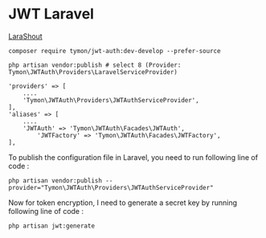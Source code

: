 # JWT Laravel

[LaraShout](https://www.larashout.com/laravel-6-jwt-authentication)


```composer require tymon/jwt-auth:dev-develop --prefer-source```

```php artisan vendor:publish # select 8 (Provider: Tymon\JWTAuth\Providers\LaravelServiceProvider)```


```
'providers' => [
    ....
    'Tymon\JWTAuth\Providers\JWTAuthServiceProvider',
],
'aliases' => [
    ....
    'JWTAuth' => 'Tymon\JWTAuth\Facades\JWTAuth',
        'JWTFactory' => 'Tymon\JWTAuth\Facades\JWTFactory',
],
```

To publish the configuration file in Laravel, you need to run following line of code :

```php artisan vendor:publish --provider="Tymon\JWTAuth\Providers\JWTAuthServiceProvider"```

Now for token encryption, I need to generate a secret key by running following line of code :

```php artisan jwt:generate```